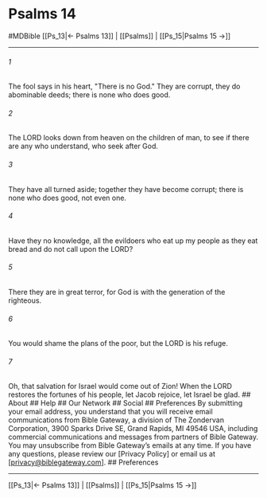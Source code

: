 # Psalms 14
#MDBible
[[Ps_13|← Psalms 13]] | [[Psalms]] | [[Ps_15|Psalms 15 →]]

***


###### 1 
The fool says in his heart, "There is no God." They are corrupt, they do abominable deeds; there is none who does good. 

###### 2 
The LORD looks down from heaven on the children of man, to see if there are any who understand, who seek after God. 

###### 3 
They have all turned aside; together they have become corrupt; there is none who does good, not even one. 

###### 4 
Have they no knowledge, all the evildoers who eat up my people as they eat bread and do not call upon the LORD? 

###### 5 
There they are in great terror, for God is with the generation of the righteous. 

###### 6 
You would shame the plans of the poor, but the LORD is his refuge. 

###### 7 
Oh, that salvation for Israel would come out of Zion! When the LORD restores the fortunes of his people, let Jacob rejoice, let Israel be glad. ## About ## Help ## Our Network ## Social ## Preferences By submitting your email address, you understand that you will receive email communications from Bible Gateway, a division of The Zondervan Corporation, 3900 Sparks Drive SE, Grand Rapids, MI 49546 USA, including commercial communications and messages from partners of Bible Gateway. You may unsubscribe from Bible Gateway&rsquo;s emails at any time. If you have any questions, please review our [Privacy Policy] or email us at [privacy@biblegateway.com]. ## Preferences

***

[[Ps_13|← Psalms 13]] | [[Psalms]] | [[Ps_15|Psalms 15 →]]

